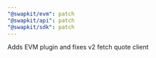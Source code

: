 ```yaml
---
"@swapkit/evm": patch
"@swapkit/api": patch
"@swapkit/sdk": patch
---
```


Adds EVM plugin and fixes v2 fetch quote client
